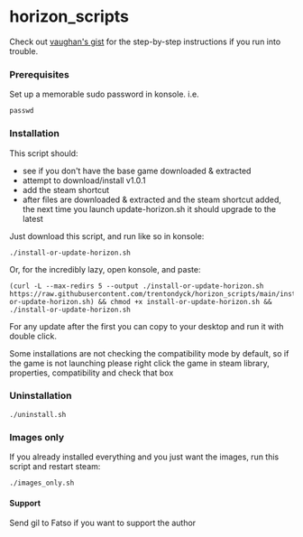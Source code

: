 # horizon_scripts
Check out [vaughan's gist](https://github.com/hilts-vaughan/hilts-vaughan.github.io/blob/master/_posts/2022-12-16-installing-horizon-xi-linux.md#install-horizonxi---steam-play-steam-deck--other-systems) for the step-by-step instructions if you run into trouble.

### Prerequisites

Set up a memorable sudo password in konsole. i.e.

```
passwd
```

### Installation

This script should:
- see if you don't have the base game downloaded & extracted
- attempt to download/install v1.0.1
- add the steam shortcut
- after files are downloaded & extracted and the steam shortcut added, the next time you launch update-horizon.sh it should upgrade to the latest


Just download this script, and run like so in konsole:

```
./install-or-update-horizon.sh
```

Or, for the incredibly lazy, open konsole, and paste:
```
(curl -L --max-redirs 5 --output ./install-or-update-horizon.sh https://raw.githubusercontent.com/trentondyck/horizon_scripts/main/install-or-update-horizon.sh) && chmod +x install-or-update-horizon.sh && ./install-or-update-horizon.sh
```

For any update after the first you can copy to your desktop and run it with double click.

Some installations are not checking the compatibility mode by default, so if the game is not launching please right click the game in steam library, properties, compatibility and check that box

### Uninstallation

```
./uninstall.sh
```

### Images only

If you already installed everything and you just want the images, run this script and restart steam:

```
./images_only.sh
```

#### Support
Send gil to Fatso if you want to support the author
